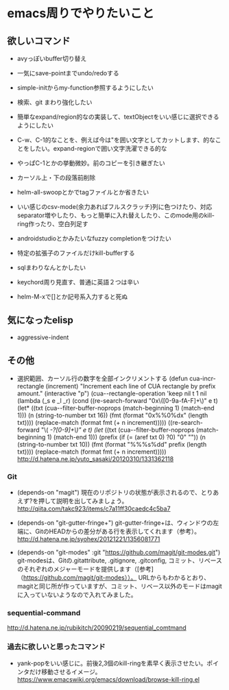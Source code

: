 # emacs周りでやりたいこと

## 欲しいコマンド
- avyっぽいbuffer切り替え
- 一気にsave-pointまでundo/redoする
- simple-initからmy-function参照するようにしたい
- 検索、git まわり強化したい
- 簡単なexpand/region的なの実装して、textObjectをいい感じに選択できるようにしたい
- C-w、C-1的なことを、例えば今は"を囲い文字としてカットします、的なことをしたい。expand-regionで囲い文字洗濯できる的な
- やっぱC-1とかの挙動微妙。前のコピーを引き継ぎたい
- カーソル上・下の段落前削除
- helm-all-swoopとかでtagファイルとか省きたい
- いい感じのcsv-mode(余力あればフルスクラッチ)列に色つけたり、対応separator増やしたり、もっと簡単に入れ替えしたり、このmode用のkill-ring作ったり、空白列足す

- androidstudioとかみたいなfuzzy completionをつけたい
- 特定の拡張子のファイルだけkill-bufferする
- sqlまわりなんとかしたい
- keychord周り見直す、普通に英語２つは辛い
- helm-M-xで[]とか記号系入力すると死ぬ


## 気になったelisp
- aggressive-indent



## その他
- 選択範囲、カーソル行の数字を全部インクリメントする
(defun cua-incr-rectangle (increment)
  "Increment each line of CUA rectangle by prefix amount."
  (interactive "p")
  (cua--rectangle-operation 'keep nil t 1 nil
     (lambda (_s e _l _r)
        (cond
         ((re-search-forward "0x\\([0-9a-fA-F]+\\)" e t)
          (let* ((txt (cua--filter-buffer-noprops (match-beginning 1) (match-end 1)))
                 (n (string-to-number txt 16))
                 (fmt (format "0x%%0%dx" (length txt))))
            (replace-match (format fmt (+ n increment)))))
         ((re-search-forward "\\( *-?[0-9]+\\)" e t)
          (let* ((txt (cua--filter-buffer-noprops (match-beginning 1) (match-end 1)))
                 (prefix (if (= (aref txt 0) ?0) "0" ""))
                 (n (string-to-number txt 10))
                 (fmt (format "%%%s%dd" prefix (length txt))))
            (replace-match (format fmt (+ n increment)))))
 http://d.hatena.ne.jp/yuto_sasaki/20120310/1331362118


### Git
- (depends-on "magit")
現在のリポジトリの状態が表示されるので、とりあえず?を押して説明を出してみましょう。
http://qiita.com/takc923/items/c7a11ff30caedc4c5ba7

- (depends-on "git-gutter-fringe+")
git-gutter-fringe+は、ウィンドウの左端に、GitのHEADからの差分がある行を表示してくれます（参考）。
http://d.hatena.ne.jp/syohex/20121221/1356081771

- (depends-on "git-modes" :git "https://github.com/magit/git-modes.git")
git-modesは、Gitの.gitattribute, .gitignore, .gitconfig, コミット、リベースのそれぞれのメジャーモードを提供します（[参考]（https://github.com/magit/git-modes））。
URLからもわかるとおり、magitと同じ所が作っていますが、コミット、リベース以外のモードはmagitに入っていないようなので入れてみました。


### sequential-command
http://d.hatena.ne.jp/rubikitch/20090219/sequential_comtmand


### 過去に欲しいと思ったコマンド
- yank-popをいい感じに。前後2,3個のkill-ringを素早く表示させたい。ポインタだけ移動させるイメージ。https://www.emacswiki.org/emacs/download/browse-kill-ring.el
